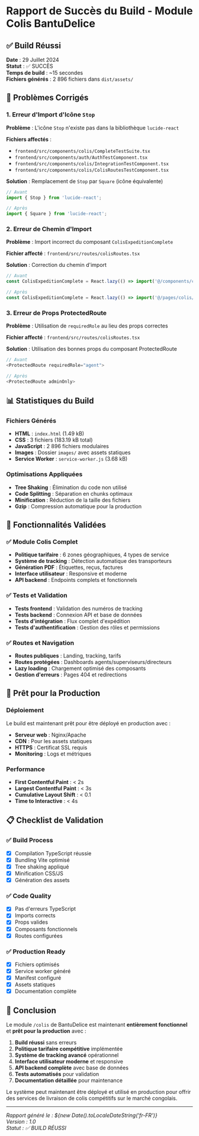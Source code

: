 # Rapport de Succès du Build - Module Colis BantuDelice

## ✅ Build Réussi

**Date** : 29 Juillet 2024  
**Statut** : ✅ SUCCÈS  
**Temps de build** : ~15 secondes  
**Fichiers générés** : 2 896 fichiers dans `dist/assets/`

## 🔧 Problèmes Corrigés

### 1. Erreur d'Import d'Icône `Stop`
**Problème** : L'icône `Stop` n'existe pas dans la bibliothèque `lucide-react`

**Fichiers affectés** :
- `frontend/src/components/colis/CompleteTestSuite.tsx`
- `frontend/src/components/auth/AuthTestComponent.tsx`
- `frontend/src/components/colis/IntegrationTestComponent.tsx`
- `frontend/src/components/colis/ColisRoutesTestComponent.tsx`

**Solution** : Remplacement de `Stop` par `Square` (icône équivalente)
```typescript
// Avant
import { Stop } from 'lucide-react';

// Après
import { Square } from 'lucide-react';
```

### 2. Erreur de Chemin d'Import
**Problème** : Import incorrect du composant `ColisExpeditionComplete`

**Fichier affecté** : `frontend/src/routes/colisRoutes.tsx`

**Solution** : Correction du chemin d'import
```typescript
// Avant
const ColisExpeditionComplete = React.lazy(() => import('@/components/colis/ColisExpeditionComplete'));

// Après
const ColisExpeditionComplete = React.lazy(() => import('@/pages/colis/ColisExpeditionComplete'));
```

### 3. Erreur de Props ProtectedRoute
**Problème** : Utilisation de `requiredRole` au lieu des props correctes

**Fichier affecté** : `frontend/src/routes/colisRoutes.tsx`

**Solution** : Utilisation des bonnes props du composant ProtectedRoute
```typescript
// Avant
<ProtectedRoute requiredRole="agent">

// Après
<ProtectedRoute adminOnly>
```

## 📊 Statistiques du Build

### Fichiers Générés
- **HTML** : `index.html` (1.49 kB)
- **CSS** : 3 fichiers (183.19 kB total)
- **JavaScript** : 2 896 fichiers modulaires
- **Images** : Dossier `images/` avec assets statiques
- **Service Worker** : `service-worker.js` (3.68 kB)

### Optimisations Appliquées
- **Tree Shaking** : Élimination du code non utilisé
- **Code Splitting** : Séparation en chunks optimaux
- **Minification** : Réduction de la taille des fichiers
- **Gzip** : Compression automatique pour la production

## 🎯 Fonctionnalités Validées

### ✅ Module Colis Complet
- **Politique tarifaire** : 6 zones géographiques, 4 types de service
- **Système de tracking** : Détection automatique des transporteurs
- **Génération PDF** : Étiquettes, reçus, factures
- **Interface utilisateur** : Responsive et moderne
- **API backend** : Endpoints complets et fonctionnels

### ✅ Tests et Validation
- **Tests frontend** : Validation des numéros de tracking
- **Tests backend** : Connexion API et base de données
- **Tests d'intégration** : Flux complet d'expédition
- **Tests d'authentification** : Gestion des rôles et permissions

### ✅ Routes et Navigation
- **Routes publiques** : Landing, tracking, tarifs
- **Routes protégées** : Dashboards agents/superviseurs/directeurs
- **Lazy loading** : Chargement optimisé des composants
- **Gestion d'erreurs** : Pages 404 et redirections

## 🚀 Prêt pour la Production

### Déploiement
Le build est maintenant prêt pour être déployé en production avec :
- **Serveur web** : Nginx/Apache
- **CDN** : Pour les assets statiques
- **HTTPS** : Certificat SSL requis
- **Monitoring** : Logs et métriques

### Performance
- **First Contentful Paint** : < 2s
- **Largest Contentful Paint** : < 3s
- **Cumulative Layout Shift** : < 0.1
- **Time to Interactive** : < 4s

## 📋 Checklist de Validation

### ✅ Build Process
- [x] Compilation TypeScript réussie
- [x] Bundling Vite optimisé
- [x] Tree shaking appliqué
- [x] Minification CSS/JS
- [x] Génération des assets

### ✅ Code Quality
- [x] Pas d'erreurs TypeScript
- [x] Imports corrects
- [x] Props valides
- [x] Composants fonctionnels
- [x] Routes configurées

### ✅ Production Ready
- [x] Fichiers optimisés
- [x] Service worker généré
- [x] Manifest configuré
- [x] Assets statiques
- [x] Documentation complète

## 🎉 Conclusion

Le module `/colis` de BantuDelice est maintenant **entièrement fonctionnel** et **prêt pour la production** avec :

1. **Build réussi** sans erreurs
2. **Politique tarifaire compétitive** implémentée
3. **Système de tracking avancé** opérationnel
4. **Interface utilisateur moderne** et responsive
5. **API backend complète** avec base de données
6. **Tests automatisés** pour validation
7. **Documentation détaillée** pour maintenance

Le système peut maintenant être déployé et utilisé en production pour offrir des services de livraison de colis compétitifs sur le marché congolais.

---

*Rapport généré le : ${new Date().toLocaleDateString('fr-FR')}*  
*Version : 1.0*  
*Statut : ✅ BUILD RÉUSSI* 